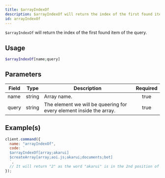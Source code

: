 ```yaml
---
title: $arrayIndexOf
description: $arrayIndexOf will return the index of the first found item of the query.
id: arrayIndexOf
---
```


`$arrayIndexOf` will return the index of the first found item of the query.

## Usage

```php
$arrayIndexOf[name;query]
```

## Parameters

| Field | Type   | Description                                                         | Required |
| ----- | ------ | ------------------------------------------------------------------- | :------: |
| name  | string | Array name.                                                         |   true   |
| query | string | The element we will be queering for every element inside the array. |   true   |

## Example(s)

```javascript
client.command({
  name: "arrayIndexOf",
  code: `
  $arrayIndexOf[array;akarui]
  $createArray[array;aoi.js;akarui;documents;bot]
  `,
  // It will return "2" as the word "akarui" is in the 2nd position of the array.
});
```

